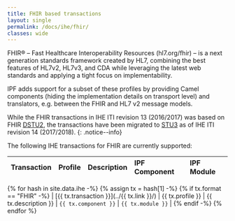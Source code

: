 ```yaml
---
title: FHIR based transactions
layout: single
permalink: /docs/ihe/fhir/
classes: wide
---
```



FHIR® – Fast Healthcare Interoperability Resources (hl7.org/fhir) – is a next generation standards framework created by HL7,
combining the best features of HL7v2, HL7v3, and CDA while leveraging the latest web standards and applying a tight focus on implementability.
 
IPF adds support for a subset of these profiles by providing Camel components (hiding the 
 implementation details on transport level) and translators, e.g. between the FHIR and HL7 v2 message models.

While the FHIR transactions in IHE ITI revision 13 (2016/2017) was based on FHIR [DSTU2](https://hl7.org/fhir/DSTU2/index.html),
the transactions have been migrated to [STU3](https://hl7.org/fhir/index.html) as of IHE ITI revision 14 (2017/2018).
{: .notice--info}

The following IHE transactions for FHIR are currently supported:

| Transaction             | Profile          | Description           | IPF Component          |  IPF Module |
|:------------------------|:-----------------|:----------------------|:-----------------------|:------------|
{% for hash in site.data.ihe -%}
  {% assign tx = hash[1] -%}
  {% if tx.format == "FHIR" -%}
| [{{ tx.transaction }}](../{{ tx.link }}/)  | {{ tx.profile }} | {{ tx.description }}  | `{{ tx.component }}`  | `{{ tx.module }}` |
  {% endif -%}
{% endfor %}
